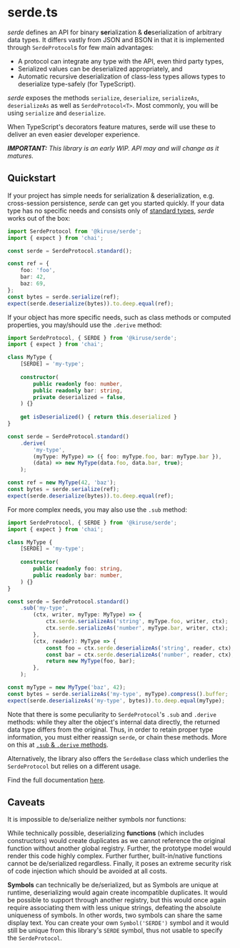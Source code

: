 # serde.ts
*serde* defines an API for binary **ser**ialization & **de**serialization of arbitrary data types. It differs vastly from JSON and BSON in that it is implemented through `SerdeProtocol`s for few main advantages:

- A protocol can integrate any type with the API, even third party types,
- Serialized values can be deserialized appropriately, and
- Automatic recursive deserialization of class-less types allows types to deserialize type-safely (for TypeScript).

*serde* exposes the methods `serialize`, `deserialize`, `serializeAs`, `deserializeAs` as well as `SerdeProtocol<T>`. Most commonly, you will be using `serialize` and `deserialize`.

When TypeScript's decorators feature matures, serde will use these to deliver an even easier developer experience.

***IMPORTANT:** This library is an early WIP. API may and will change as it matures.*

## Quickstart
If your project has simple needs for serialization & deserialization, e.g. cross-session persistence, *serde* can get you started quickly.
If your data type has no specific needs and consists only of [standard types](https://kiruse.gitbook.io/serde.ts/standard-types), *serde* works out of the box:

```typescript
import SerdeProtocol from '@kiruse/serde';
import { expect } from 'chai';

const serde = SerdeProtocol.standard();

const ref = {
    foo: 'foo',
    bar: 42,
    baz: 69,
};
const bytes = serde.serialize(ref);
expect(serde.deserialize(bytes)).to.deep.equal(ref);
```

If your object has more specific needs, such as class methods or computed properties, you may/should use the `.derive` method:

```typescript
import SerdeProtocol, { SERDE } from '@kiruse/serde';
import { expect } from 'chai';

class MyType {
    [SERDE] = 'my-type';
    
    constructor(
        public readonly foo: number,
        public readonly bar: string,
        private deserialized = false,
    ) {}
    
    get isDeserialized() { return this.deserialized }
}

const serde = SerdeProtocol.standard()
    .derive(
        'my-type',
        (myType: MyType) => ({ foo: myType.foo, bar: myType.bar }),
        (data) => new MyType(data.foo, data.bar, true);
    );

const ref = new MyType(42, 'baz');
const bytes = serde.serialize(ref);
expect(serde.deserialize(bytes)).to.deep.equal(ref);
```

For more complex needs, you may also use the `.sub` method:

```typescript
import SerdeProtocol, { SERDE } from '@kiruse/serde';
import { expect } from 'chai';

class MyType {
    [SERDE] = 'my-type';
    
    constructor(
        public readonly foo: string,
        public readonly bar: number,
    ) {}
}

const serde = SerdeProtocol.standard()
    .sub('my-type',
        (ctx, writer, myType: MyType) => {
            ctx.serde.serializeAs('string', myType.foo, writer, ctx);
            ctx.serde.serializeAs('number', myType.bar, writer, ctx);
        },
        (ctx, reader): MyType => {
            const foo = ctx.serde.deserializeAs('string', reader, ctx);
            const bar = ctx.serde.deserializeAs('number', reader, ctx);
            return new MyType(foo, bar);
        },
    );

const myType = new MyType('baz', 42);
const bytes = serde.serializeAs('my-type', myType).compress().buffer;
expect(serde.deserializeAs('my-type', bytes)).to.deep.equal(myType);
```

Note that there is some peculiarity to `SerdeProtocol`'s `.sub` and `.derive` methods: while they alter the object's internal data directly, the returned data type differs from the original. Thus, in order to retain proper type information, you must either reassign `serde`, or chain these methods. More on this at [`.sub` & `.derive` methods](https://kiruse.gitbook.io/serde.ts/internals/type-map#.sub-and-.derive-methods).

Alternatively, the library also offers the `SerdeBase` class which underlies the `SerdeProtocol` but relies on a different usage.

Find the full documentation [here](https://kiruse.gitbook.io/serde.ts/).

## Caveats
It is impossible to de/serialize neither symbols nor functions:

While technically possible, deserializing **functions** (which includes constructors) would create duplicates as we cannot reference the original function without another global registry. Further, the prototype model would render this code highly complex. Further further, built-in/native functions cannot be de/serialized regardless. Finally, it poses an extreme security risk of code injection which should be avoided at all costs.

**Symbols** can technically be de/serialized, but as Symbols are unique at runtime, deserializing would again create incompatible duplicates. It would be possible to support through another registry, but this would once again require associating them with less unique strings, defeating the absolute uniqueness of symbols. In other words, two symbols can share the same display text. You can create your own `Symbol('SERDE')` symbol and it would still be unique from this library's `SERDE` symbol, thus not usable to specify the `SerdeProtocol`.
